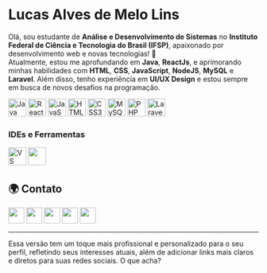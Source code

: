 # Lucas Alves de Melo Lins

Olá, sou estudante de **Análise e Desenvolvimento de Sistemas** no **Instituto Federal de Ciência e Tecnologia do Brasil (IFSP)**, apaixonado por desenvolvimento web e novas tecnologias! 🌱  
Atualmente, estou me aprofundando em **Java**, **ReactJs**, e aprimorando minhas habilidades com **HTML**, **CSS**, **JavaScript**, **NodeJS**, **MySQL** e **Laravel**. Além disso, tenho experiência em **UI/UX Design** e estou sempre em busca de novos desafios na programação.

<p align="left">
  <a href="https://www.java.com/" target="_blank" rel="noreferrer"><img src="https://raw.githubusercontent.com/danielcranney/readme-generator/main/public/icons/skills/java-colored.svg" width="36" height="36" alt="Java" /></a>
  <a href="https://reactjs.org/" target="_blank" rel="noreferrer"><img src="https://raw.githubusercontent.com/danielcranney/readme-generator/main/public/icons/skills/react-colored.svg" width="36" height="36" alt="ReactJs" /></a>
  <a href="https://developer.mozilla.org/en-US/docs/Web/JavaScript" target="_blank" rel="noreferrer"><img src="https://raw.githubusercontent.com/danielcranney/readme-generator/main/public/icons/skills/javascript-colored.svg" width="36" height="36" alt="JavaScript" /></a>
  <a href="https://developer.mozilla.org/en-US/docs/Web/HTML" target="_blank" rel="noreferrer"><img src="https://raw.githubusercontent.com/danielcranney/readme-generator/main/public/icons/skills/html5-colored.svg" width="36" height="36" alt="HTML5" /></a>
  <a href="https://developer.mozilla.org/en-US/docs/Web/CSS" target="_blank" rel="noreferrer"><img src="https://raw.githubusercontent.com/danielcranney/readme-generator/main/public/icons/skills/css3-colored.svg" width="36" height="36" alt="CSS3" /></a>
  <a href="https://www.mysql.com/" target="_blank" rel="noreferrer"><img src="https://raw.githubusercontent.com/danielcranney/readme-generator/main/public/icons/skills/mysql-colored.svg" width="36" height="36" alt="MySQL" /></a>
  <a href="https://www.php.net/" target="_blank" rel="noreferrer"><img src="https://raw.githubusercontent.com/danielcranney/readme-generator/main/public/icons/skills/php-colored.svg" width="36" height="36" alt="PHP" /></a>
  <a href="https://www.laravel.com/" target="_blank" rel="noreferrer"><img src="https://raw.githubusercontent.com/danielcranney/readme-generator/main/public/icons/skills/laravel-colored.svg" width="36" height="36" alt="Laravel" /></a>
</p>

### IDEs e Ferramentas
<p align="left">
  <a href="https://code.visualstudio.com/" target="_blank" rel="noreferrer"><img src="https://img.icons8.com/?size=100&id=9OGIyU8hrxW5&format=png&color=000000" width="36" height="36" alt="VS Code" /></a>
  <a href="https://www.jetbrains.com/idea/" target="_blank" rel="noreferrer"><img src="https://img.icons8.com/?size=100&id=4djt356tq8UO&format=png&color=000000" width="36" height="36" /></a>
</p>

## 🌍 **Contato**
<p align="left">
  <a href="https://github.com/JGabrielFBeserra" target="_blank" rel="noreferrer"><img src="https://raw.githubusercontent.com/danielcranney/readme-generator/main/public/icons/socials/github.svg" width="32" height="32" /></a>
  <a href="https://www.instagram.com/JGabrielFBeserra" target="_blank" rel="noreferrer"><img src="https://raw.githubusercontent.com/danielcranney/readme-generator/main/public/icons/socials/instagram.svg" width="32" height="32" /></a>
  <a href="https://www.twitter.com/JGabrielFBeserra" target="_blank" rel="noreferrer"><img src="https://raw.githubusercontent.com/danielcranney/readme-generator/main/public/icons/socials/twitter.svg" width="32" height="32" /></a>
  <a href="mailto:jgabriel@example.com" target="_blank" rel="noreferrer"><img src="https://img.icons8.com/material-outlined/24/000000/email.png" width="32" height="32" /></a>
  <a href="https://linkedin.com/in/jgabrielfbeserra" target="_blank" rel="noreferrer"><img src="https://img.icons8.com/material-outlined/24/000000/linkedin.png" width="32" height="32" /></a>
</p>

---

Essa versão tem um toque mais profissional e personalizado para o seu perfil, refletindo seus interesses atuais, além de adicionar links mais claros e diretos para suas redes sociais. O que acha?

